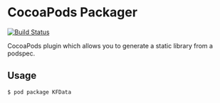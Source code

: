 # CocoaPods Packager

[![Build Status](https://travis-ci.org/CocoaPods/cocoapods-packager.png?branch=master)](https://travis-ci.org/CocoaPods/cocoapods-packager)

CocoaPods plugin which allows you to generate a static library from a podspec.

## Usage

```bash
$ pod package KFData
```

